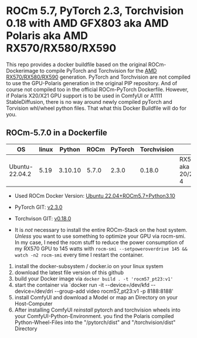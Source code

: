 # ROCm 5.7, PyTorch 2.3, Torchvision 0.18 with AMD GFX803 aka AMD Polaris aka AMD RX570/RX580/RX590

This repo provides a docker buildfile based on the original ROCm-Dockerimage to compile PyTorch and Torchvision for the [AMD RX570/RX580/RX590](https://en.wikipedia.org/wiki/Radeon_500_series) generation. PyTorch and Torchvision are not compiled to use the GPU-Polaris generation in the original PIP repository. And of course not compiled too in the official ROCm-PyTorch Dockerfile. However, if Polaris X20/X21 GPU support is to be used in ComfyUI or A1111 StableDiffusion, there is no way around newly compiled pyTorch and Torvision whl/wheel python files. That what this Docker Buildfile will do for you.

## ROCm-5.7.0 in a Dockerfile

|OS            |linux|Python|ROCm |PyTorch|Torchvision|GPU|
|--------------|-----|------|-----|-----|-----|-----|
|Ubuntu-22.04.2|5.19 |3.10.10|5.7.0|2.3.0|0.18.0|RX570/580/590 aka Polaris 20/21 aka GCN 4|

* Used ROCm Docker Version: [Ubuntu 22.04+ROCm5.7+Python3.10](https://hub.docker.com/layers/rocm/pytorch/rocm5.7_ubuntu22.04_py3.10_pytorch_2.0.1/images/sha256-21df283b1712f3d73884b9bc4733919374344ceacb694e8fbc2c50bdd3e767ee)     

* PyTorch GIT: [v2.3.0](https://github.com/pytorch/pytorch)
* Torchvison GIT: [v0.18.0](https://github.com/pytorch/vision)

- It is _not_ necessary to install the entire ROCm-Stack on the host system. _Unless_ you want to use something to optimize your GPU via rocm-smi. In my case, I need the rocm stuff to reduce the power consumption of my RX570 GPU to 145 watts with `rocm-smi --setpoweroverdrive 145 && watch -n2 rocm-smi` every time I restart the container.

1. install the docker-subsystem / docker.io on your linux system
2. download the latest file version of this github
3. build your Docker image via `docker build . -t 'rocm57_pt23:v1'`
4. start the container via `docker run -it --device=/dev/kfd --device=/dev/dri --group-add video rocm57_pt23:v1 -p 8188:8188'
6. install ComfyUI and download a Model or map an Directory on your Host-Computer
7. After installing ComfyUI _reinstall_ pytorch and torchvision wheels into your ComfyUI-Python-Environment. you find the Polaris compiled Python-Wheel-Files into the "/pytorch/dist" and "/torchvision/dist" Directory
